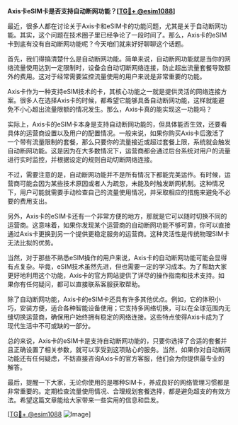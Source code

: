 **Axis卡eSIM卡是否支持自动断网功能？[[TG💪+ @esim1088](https://t.me/s/esim1088)]**

最近，很多人都在讨论关于Axis卡和eSIM卡的功能问题，尤其是关于自动断网功能。其实，这个问题在技术圈子里已经争论了一段时间了。那么，Axis卡的eSIM卡到底有没有自动断网功能呢？今天咱们就来好好聊聊这个话题。

首先，我们得搞清楚什么是自动断网功能。简单来说，自动断网功能就是当你的网络流量使用达到一定限制时，设备会自动切断网络连接，防止超出流量套餐导致额外的费用。这对于经常需要监控流量使用的用户来说是非常重要的功能。

Axis卡作为一种支持eSIM技术的卡，其核心功能之一就是提供灵活的网络连接方案。很多人在选择Axis卡的时候，都希望它能够具备自动断网功能，这样就能避免不小心超出流量限额的情况发生。那么，Axis卡真的能实现这一功能吗？

实际上，Axis卡的eSIM卡本身是支持自动断网功能的，但具体能否生效，还要看具体的运营商设置以及用户的配置情况。一般来说，如果你购买Axis卡后激活了一个带有流量限制的套餐，那么只要你的流量接近或超过套餐上限，系统就会触发自动断网功能。这是因为在大多数情况下，运营商都会通过后台系统对用户的流量进行实时监控，并根据设定的规则自动切断网络连接。

不过，需要注意的是，自动断网功能并不是所有情况下都能完美运作。有时候，运营商可能会因为某些技术原因或者人为疏忽，未能及时触发断网机制。这种情况下，用户可能就需要手动检查自己的流量使用情况，并采取相应的措施来避免不必要的费用支出。

另外，Axis卡的eSIM卡还有一个非常方便的地方，那就是它可以随时切换不同的运营商。这意味着，如果你发现某个运营商的自动断网功能不够可靠，你可以直接通过Axis卡更换到另一个提供更稳定服务的运营商。这种灵活性是传统物理SIM卡无法比拟的优势。

当然，对于那些不熟悉eSIM操作的用户来说，Axis卡的自动断网功能可能会显得有点复杂。毕竟，eSIM技术虽然先进，但也需要一定的学习成本。为了帮助大家更好地利用这个功能，Axis卡的官方网站提供了详尽的操作指南和技术支持。如果你有任何疑问，都可以直接联系客服获取帮助。

除了自动断网功能，Axis卡的eSIM卡还具有许多其他优点。例如，它的体积小巧，安装方便，适合各种智能设备使用；它支持多网络切换，可以在全球范围内无缝切换运营商，确保用户始终拥有稳定的网络连接。这些特点使得Axis卡成为了现代生活中不可或缺的一部分。

总的来说，Axis卡的eSIM卡是支持自动断网功能的，只要你选择了合适的套餐并且正确设置了相关参数，就可以享受到这项贴心的服务。当然，如果你对自动断网功能还有任何疑虑，不妨直接咨询Axis卡的官方客服，他们会为你提供最专业的解答。

最后，提醒一下大家，无论你使用的是哪种SIM卡，养成良好的网络管理习惯都是非常重要的。定期检查流量使用情况、合理规划套餐选择，都是避免超支的有效方法。希望这篇文章能给大家带来一些实用的信息和启发。

[[TG💪+ @esim1088](https://t.me/s/esim1088) ![Image](https://i.postimg.cc/4NQfJmqS/Snipaste-2025-05-13-00-14-12.png)]